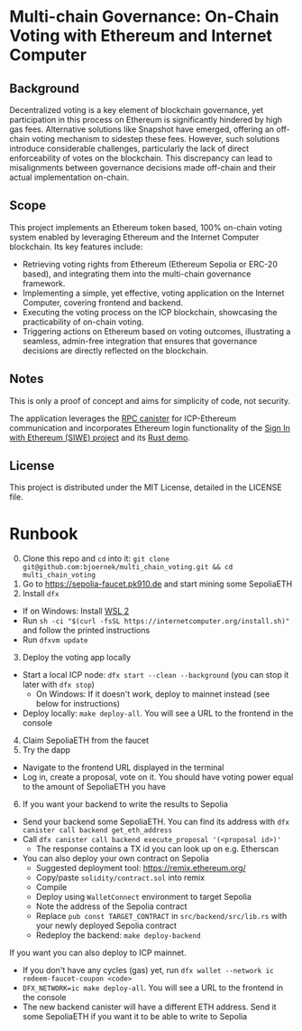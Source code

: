 # Multi-chain Governance: On-Chain Voting with Ethereum and Internet Computer


## Background 
Decentralized voting is a key element of blockchain governance, yet participation in this process on Ethereum is significantly hindered by high gas fees. Alternative solutions like Snapshot have emerged, offering an off-chain voting mechanism to sidestep these fees. However, such solutions introduce considerable challenges, particularly the lack of direct enforceability of votes on the blockchain. This discrepancy can lead to misalignments between governance decisions made off-chain and their actual implementation on-chain.

## Scope
This project implements an Ethereum token based, 100% on-chain voting system enabled by leveraging Ethereum and the Internet Computer blockchain. Its key features include:

* Retrieving voting rights from Ethereum (Ethereum Sepolia or ERC-20 based), and integrating them into the multi-chain governance framework.
* Implementing a simple, yet effective, voting application on the Internet Computer, covering frontend and backend.
* Executing the voting process on the ICP blockchain, showcasing the practicability of on-chain voting.
* Triggering actions on Ethereum based on voting outcomes, illustrating a seamless, admin-free integration that ensures that governance decisions are directly reflected on the blockchain.

## Notes
This is only a proof of concept and aims for simplicity of code, not security.

The application leverages the [RPC canister](https://internetcomputer.org/docs/current/developer-docs/multi-chain/ethereum/using-eth/evm-rpc/) for ICP-Ethereum communication and incorporates Ethereum login functionality of the [Sign In with Ethereum (SIWE) project](https://github.com/kristoferlund/ic-siwe/tree/main/packages/ic_siwe_provider) and its [Rust demo](https://github.com/kristoferlund/ic-siwe-react-demo-rust).

## License
This project is distributed under the MIT License, detailed in the LICENSE file.

# Runbook
0. Clone this repo and `cd` into it: `git clone git@github.com:bjoernek/multi_chain_voting.git && cd multi_chain_voting`
1. Go to https://sepolia-faucet.pk910.de and start mining some SepoliaETH
2. Install `dfx`
  - If on Windows: Install [WSL 2](https://learn.microsoft.com/en-us/windows/wsl/basic-commands)
  - Run `sh -ci "$(curl -fsSL https://internetcomputer.org/install.sh)"` and follow the printed instructions
  - Run `dfxvm update`
3. Deploy the voting app locally
  - Start a local ICP node: `dfx start --clean --background` (you can stop it later with `dfx stop`)
    - On Windows: If it doesn't work, deploy to mainnet instead (see below for instructions)
  - Deploy locally: `make deploy-all`. You will see a URL to the frontend in the console
4. Claim SepoliaETH from the faucet
5. Try the dapp
  - Navigate to the frontend URL displayed in the terminal
  - Log in, create a proposal, vote on it. You should have voting power equal to the amount of SepoliaETH you have
6. If you want your backend to write the results to Sepolia
  - Send your backend some SepoliaETH. You can find its address with `dfx canister call backend get_eth_address`
  - Call `dfx canister call backend execute_proposal '(<proposal id>)'`
    - The response contains a TX id you can look up on e.g. Etherscan
  - You can also deploy your own contract on Sepolia
    - Suggested deployment tool: https://remix.ethereum.org/
    - Copy/paste `solidity/contract.sol` into remix
    - Compile
    - Deploy using `WalletConnect` environment to target Sepolia
    - Note the address of the Sepolia contract
    - Replace `pub const TARGET_CONTRACT` in `src/backend/src/lib.rs` with your newly deployed Sepolia contract
    - Redeploy the backend: `make deploy-backend`

If you want you can also deploy to ICP mainnet.
- If you don't have any cycles (gas) yet, run `dfx wallet --network ic redeem-faucet-coupon <code>`
- `DFX_NETWORK=ic make deploy-all`. You will see a URL to the frontend in the console
- The new backend canister will have a different ETH address. Send it some SepoliaETH if you want it to be able to write to Sepolia
